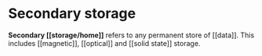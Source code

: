 # Secondary storage
**Secondary [[storage/home]]** refers to any permanent store of [[data]]. This includes [[magnetic]], [[optical]] and [[solid state]] storage.